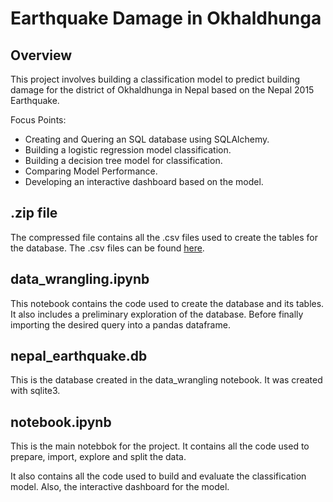 # Earthquake Damage in Okhaldhunga

## Overview

This project involves building a classification model to predict building damage for the district of Okhaldhunga in Nepal based on the Nepal 2015 Earthquake.

Focus Points:

- Creating and Quering an SQL database using SQLAlchemy.
- Building a logistic regression model classification.
- Building a decision tree model for classification.
- Comparing Model Performance.
- Developing an interactive dashboard based on the model.


## .zip file

The compressed file contains all the .csv files used to create the tables for the database. The .csv files can be found [here](https://www.kaggle.com/code/ar89dsl/predicting-building-damage-from-earthquakes/input?select=ward_vdcmun_district_name_mapping.csv).


## data_wrangling.ipynb

This notebook contains the code used to create the database and its tables. It also includes a preliminary exploration of the database. Before finally importing the desired query into a pandas dataframe.

## nepal_earthquake.db

This is the database created in the data_wrangling notebook. It was created with sqlite3.

## notebook.ipynb

This is the main notebbok for the project. It contains all the code used to prepare, import, explore and split the data.

It also contains all the code used to build and evaluate the classification model. Also, the interactive dashboard for the model.